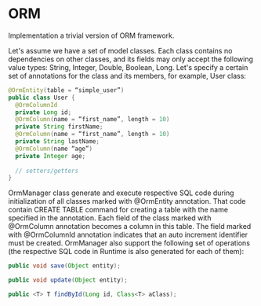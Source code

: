 # ORM

Implementation a trivial version of ORM framework.

Let's assume we have a set of model classes. Each class contains no dependencies on other classes, and its fields may only accept the following value types: String, Integer, Double, Boolean, Long. Let's specify a certain set of annotations for the class and its members, for example, User class:
``` Java
@OrmEntity(table = “simple_user”)
public class User {
  @OrmColumnId
  private Long id;
  @OrmColumn(name = “first_name”, length = 10)
  private String firstName;
  @OrmColumn(name = “first_name”, length = 10)
  private String lastName;
  @OrmColumn(name “age”)
  private Integer age;
  
  // setters/getters
}
```
OrmManager class generate and execute respective SQL code during initialization of all classes marked with @OrmEntity annotation. That code contain CREATE TABLE command for creating a table with the name specified in the annotation. Each field of the class marked with @OrmColumn annotation becomes a column in this table. The field marked with @OrmColumnId annotation indicates that an auto increment identifier must be created. OrmManager also support the following set of operations (the respective SQL code in Runtime is also generated for each of them):
``` Java
public void save(Object entity);

public void update(Object entity);

public <T> T findById(Long id, Class<T> aClass);
```
